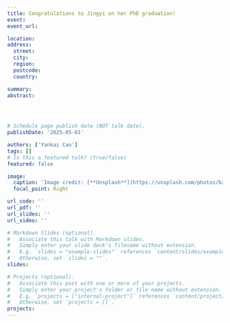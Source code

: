 ```yaml
---
title: Congratulations to Jingyi on her PhD graduation!
event: 
event_url:  

location:  
address:
  street:  
  city:  
  region:  
  postcode:  
  country:  

summary:  
abstract:  


 

# Schedule page publish date (NOT talk date).
publishDate: '2025-05-01'

authors: ['Yankai Cao']
tags: []
# Is this a featured talk? (true/false)
featured: false

image:
  caption: 'Image credit: [**Unsplash**](https://unsplash.com/photos/bzdhc5b3Bxs)'
  focal_point: Right

url_code: ''
url_pdf: ''
url_slides: ''
url_video: ''

# Markdown Slides (optional).
#   Associate this talk with Markdown slides.
#   Simply enter your slide deck's filename without extension.
#   E.g. `slides = "example-slides"` references `content/slides/example-slides.md`.
#   Otherwise, set `slides = ""`.
slides:

# Projects (optional).
#   Associate this post with one or more of your projects.
#   Simply enter your project's folder or file name without extension.
#   E.g. `projects = ["internal-project"]` references `content/project/deep-learning/index.md`.
#   Otherwise, set `projects = []`.
projects:
---
```

